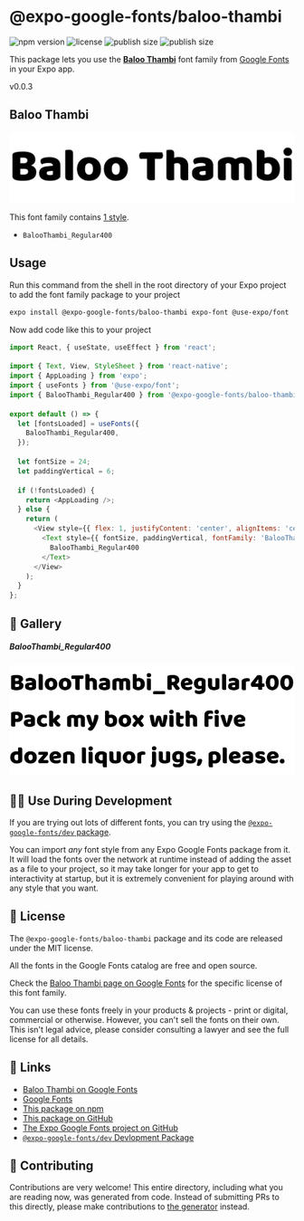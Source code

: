 # @expo-google-fonts/baloo-thambi

![npm version](https://flat.badgen.net/npm/v/@expo-google-fonts/baloo-thambi)
![license](https://flat.badgen.net/github/license/expo/google-fonts)
![publish size](https://flat.badgen.net/packagephobia/install/@expo-google-fonts/baloo-thambi)
![publish size](https://flat.badgen.net/packagephobia/publish/@expo-google-fonts/baloo-thambi)

This package lets you use the [**Baloo Thambi**](https://fonts.google.com/specimen/Baloo+Thambi) font family from [Google Fonts](https://fonts.google.com/) in your Expo app.

v0.0.3

## Baloo Thambi

![Baloo Thambi](./font-family.png)

This font family contains [1 style](#-gallery).

- `BalooThambi_Regular400`

## Usage

Run this command from the shell in the root directory of your Expo project to add the font family package to your project
```sh
expo install @expo-google-fonts/baloo-thambi expo-font @use-expo/font
```

Now add code like this to your project
```js
import React, { useState, useEffect } from 'react';

import { Text, View, StyleSheet } from 'react-native';
import { AppLoading } from 'expo';
import { useFonts } from '@use-expo/font';
import { BalooThambi_Regular400 } from '@expo-google-fonts/baloo-thambi';

export default () => {
  let [fontsLoaded] = useFonts({
    BalooThambi_Regular400,
  });

  let fontSize = 24;
  let paddingVertical = 6;

  if (!fontsLoaded) {
    return <AppLoading />;
  } else {
    return (
      <View style={{ flex: 1, justifyContent: 'center', alignItems: 'center' }}>
        <Text style={{ fontSize, paddingVertical, fontFamily: 'BalooThambi_Regular400' }}>
          BalooThambi_Regular400
        </Text>
      </View>
    );
  }
};

```

## 🔡 Gallery

##### BalooThambi_Regular400
![BalooThambi_Regular400](./5eb4d30c776f864b83a43cfbbcf1d05dda4a119a042f5a735adb014fdb4707e3.ttf.png)


## 👩‍💻 Use During Development

If you are trying out lots of different fonts, you can try using the [`@expo-google-fonts/dev` package](https://github.com/expo/google-fonts/tree/master/font-packages/dev#readme).

You can import *any* font style from any Expo Google Fonts package from it. It will load the fonts
over the network at runtime instead of adding the asset as a file to your project, so it may take longer
for your app to get to interactivity at startup, but it is extremely convenient
for playing around with any style that you want.

## 📖 License

The `@expo-google-fonts/baloo-thambi` package and its code are released under the MIT license.

All the fonts in the Google Fonts catalog are free and open source.

Check the [Baloo Thambi page on Google Fonts](https://fonts.google.com/specimen/Baloo+Thambi) for the specific license of this font family.

You can use these fonts freely in your products & projects - print or digital, commercial or otherwise. However, you can't sell the fonts on their own. This isn't legal advice, please consider consulting a lawyer and see the full license for all details.

## 🔗 Links

- [Baloo Thambi on Google Fonts](https://fonts.google.com/specimen/Baloo+Thambi)
- [Google Fonts](https://fonts.google.com/)
- [This package on npm](https://www.npmjs.com/package/@expo-google-fonts/baloo-thambi)
- [This package on GitHub](https://github.com/expo/google-fonts/tree/master/font-packages/baloo-thambi)
- [The Expo Google Fonts project on GitHub](https://github.com/expo/google-fonts)
- [`@expo-google-fonts/dev` Devlopment Package](https://github.com/expo/google-fonts/tree/master/font-packages/dev)


## 🤝 Contributing

Contributions are very welcome! This entire directory, including what you are reading now, was generated from code. Instead of submitting PRs to this directly, please make contributions to [the generator](https://github.com/expo/google-fonts/tree/master/packages/generator) instead.
